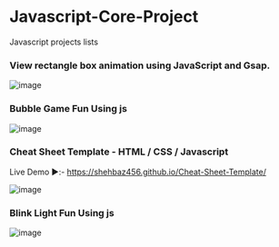 # Javascript-Core-Project
Javascript projects lists

### View rectangle box animation using JavaScript and Gsap.  
![image](https://github.com/user-attachments/assets/2994fe07-f756-4969-a9a7-92296929cd5d)

### Bubble Game Fun Using js

![image](https://github.com/user-attachments/assets/cdfdcb0b-f985-42e4-9bd6-2f5d730ede8b)

### Cheat Sheet Template - HTML / CSS / Javascript

Live Demo ▶️:- https://shehbaz456.github.io/Cheat-Sheet-Template/

![image](https://github.com/user-attachments/assets/3eee4498-e61f-4761-8a1c-ad987a228ad9)

 ### Blink Light Fun Using js
![image](https://github.com/user-attachments/assets/8cdd8f0c-67a0-4b7d-bb58-a984f8625d18)

